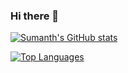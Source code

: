 ### Hi there 👋

[![Sumanth's GitHub stats](https://github-readme-stats.vercel.app/api?username=sumanth-lingappa)](https://github.com/anuraghazra/github-readme-stats&count_private=true&show_icons=true?theme=cobalt)

[![Top Languages](https://github-readme-stats.vercel.app/api/top-langs/?username=sumanth-lingappa)](https://github.com/anuraghazra/github-readme-stats)

<!--
**sumanth-lingappa/sumanth-lingappa** is a ✨ _special_ ✨ repository because its `README.md` (this file) appears on your GitHub profile.

Here are some ideas to get you started:

- 🔭 I’m currently working on ...
- 🌱 I’m currently learning ...
- 👯 I’m looking to collaborate on ...
- 🤔 I’m looking for help with ...
- 💬 Ask me about ...
- 📫 How to reach me: ...
- 😄 Pronouns: ...
- ⚡ Fun fact: ...
-->
